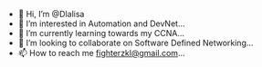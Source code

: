 - 👋 Hi, I’m @Dlalisa
- 👀 I’m interested in Automation and DevNet...
- 🌱 I’m currently learning towards my CCNA...
- 💞️ I’m looking to collaborate on Software Defined Networking...
- 📫 How to reach me fighterzkl@gmail.com...

<!---
Dlalisa/Dlalisa is a ✨ special ✨ repository because its `README.md` (this file) appears on your GitHub profile.
You can click the Preview link to take a look at your changes.
--->
